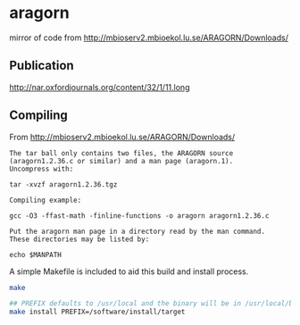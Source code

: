 # aragorn
mirror of code from http://mbioserv2.mbioekol.lu.se/ARAGORN/Downloads/

## Publication

http://nar.oxfordjournals.org/content/32/1/11.long

## Compiling

From http://mbioserv2.mbioekol.lu.se/ARAGORN/Downloads/

```
The tar ball only contains two files, the ARAGORN source
(aragorn1.2.36.c or similar) and a man page (aragorn.1). 
Uncompress with:

tar -xvzf aragorn1.2.36.tgz

Compiling example:

gcc -O3 -ffast-math -finline-functions -o aragorn aragorn1.2.36.c

Put the aragorn man page in a directory read by the man command. 
These directories may be listed by:

echo $MANPATH
```

A simple Makefile is included to aid this build and install process.

```bash
make

## PREFIX defaults to /usr/local and the binary will be in /usr/local/bin
make install PREFIX=/software/install/target
```
